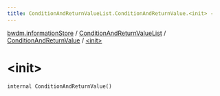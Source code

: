 ```yaml
---
title: ConditionAndReturnValueList.ConditionAndReturnValue.<init> - 
---
```


[bwdm.informationStore](../../index.html) / [ConditionAndReturnValueList](../index.html) / [ConditionAndReturnValue](index.html) / [&lt;init&gt;](./-init-.html)

# &lt;init&gt;

`internal ConditionAndReturnValue()`